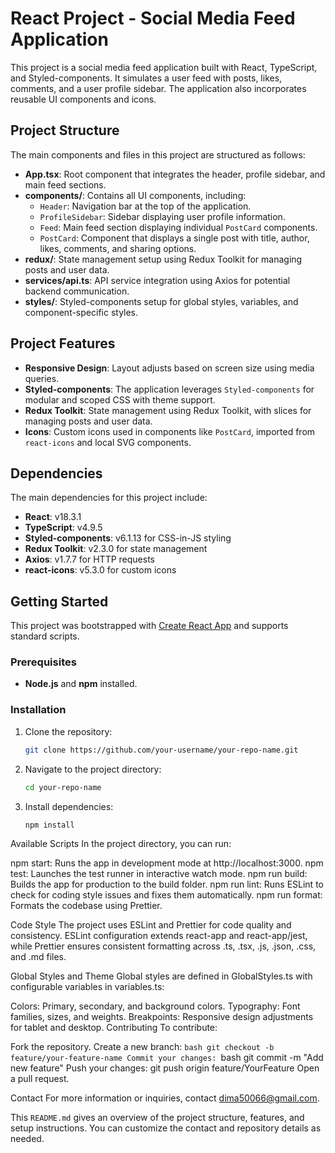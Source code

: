 # React Project - Social Media Feed Application

This project is a social media feed application built with React, TypeScript, and Styled-components. It simulates a user feed with posts, likes, comments, and a user profile sidebar. The application also incorporates reusable UI components and icons.

## Project Structure

The main components and files in this project are structured as follows:

- **App.tsx**: Root component that integrates the header, profile sidebar, and main feed sections.
- **components/**: Contains all UI components, including:
  - `Header`: Navigation bar at the top of the application.
  - `ProfileSidebar`: Sidebar displaying user profile information.
  - `Feed`: Main feed section displaying individual `PostCard` components.
  - `PostCard`: Component that displays a single post with title, author, likes, comments, and sharing options.
- **redux/**: State management setup using Redux Toolkit for managing posts and user data.
- **services/api.ts**: API service integration using Axios for potential backend communication.
- **styles/**: Styled-components setup for global styles, variables, and component-specific styles.

## Project Features

- **Responsive Design**: Layout adjusts based on screen size using media queries.
- **Styled-components**: The application leverages `Styled-components` for modular and scoped CSS with theme support.
- **Redux Toolkit**: State management using Redux Toolkit, with slices for managing posts and user data.
- **Icons**: Custom icons used in components like `PostCard`, imported from `react-icons` and local SVG components.

## Dependencies

The main dependencies for this project include:

- **React**: v18.3.1
- **TypeScript**: v4.9.5
- **Styled-components**: v6.1.13 for CSS-in-JS styling
- **Redux Toolkit**: v2.3.0 for state management
- **Axios**: v1.7.7 for HTTP requests
- **react-icons**: v5.3.0 for custom icons

## Getting Started

This project was bootstrapped with [Create React App](https://github.com/facebook/create-react-app) and supports standard scripts.

### Prerequisites

- **Node.js** and **npm** installed.

### Installation

1. Clone the repository:
   ```bash
   git clone https://github.com/your-username/your-repo-name.git
2. Navigate to the project directory:
   ```bash
   cd your-repo-name
3. Install dependencies:
   ```bash
   npm install

Available Scripts
In the project directory, you can run:

npm start: Runs the app in development mode at http://localhost:3000.
npm test: Launches the test runner in interactive watch mode.
npm run build: Builds the app for production to the build folder.
npm run lint: Runs ESLint to check for coding style issues and fixes them automatically.
npm run format: Formats the codebase using Prettier.

Code Style
The project uses ESLint and Prettier for code quality and consistency. ESLint configuration extends react-app and react-app/jest, while Prettier ensures consistent formatting across .ts, .tsx, .js, .json, .css, and .md files.

Global Styles and Theme
Global styles are defined in GlobalStyles.ts with configurable variables in variables.ts:

Colors: Primary, secondary, and background colors.
Typography: Font families, sizes, and weights.
Breakpoints: Responsive design adjustments for tablet and desktop.
Contributing
To contribute:

Fork the repository.
Create a new branch:
    ```bash
git checkout -b feature/your-feature-name
Commit your changes:
    ```bash
git commit -m "Add new feature"
Push your changes:
git push origin feature/YourFeature
Open a pull request.

Contact
For more information or inquiries, contact dima50066@gmail.com.

This `README.md` gives an overview of the project structure, features, and setup instructions. You can customize the contact and repository details as needed.
